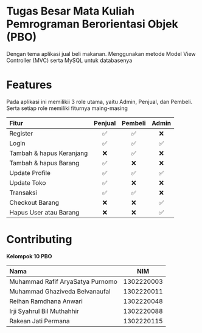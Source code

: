 
# Tugas Besar Mata Kuliah Pemrograman Berorientasi Objek (PBO)

Dengan tema aplikasi jual beli makanan. Menggunakan metode Model View Controller (MVC) serta MySQL untuk databasenya

# Features

Pada aplikasi ini memilikii 3 role utama, yaitu Admin, Penjual, dan Pembeli. Serta setiap role memiliki fiturnya maing-masing

|**Fitur**| **Penjual** |  **Pembeli**  | **Admin** |
|:-------|:-----------:|:--------:|:------:|
| Register| ✅          |    ✅   | ❌ |
|Login    | ✅          |✅       | ✅ |
|Tambah & hapus Keranjang| ❌   |✅ |  ❌|
|Tambah & hapus Barang| ✅   |❌ |  ❌|
|Update Profile| ✅   |✅ |  ✅|
|Update Toko| ✅   |❌ |  ❌|
|Transaksi| ✅   |✅ |  ❌|
|Checkout Barang| ❌   |❌ |  ✅|
|Hapus User atau Barang| ❌   |❌ |  ✅|

# Contributing
**Kelompok 10 PBO**

|**Nama**| **NIM** |  
|:-------|:-----------:|
|Muhammad Rafif AryaSatya Purnomo|1302220003|
|Muhammad Ghaziveda Belvanaufal|1302220011|
|Reihan Ramdhana Anwari|1302220048|
|Irji Syahrul Bil Muthahhir |1302220088|
|Rakean Jati Permana|1302220115|
